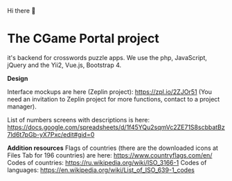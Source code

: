 Hi there :clap:
# The CGame Portal project
it's backend for crosswords puzzle apps. We use the php, JavaScript, jQuery and the Yii2, Vue.js, Bootstrap 4.

**Design**

Interface mockups are here (Zeplin project): https://zpl.io/2ZJOr51 
(You need an invitation to Zeplin project for more functions, contact to a project manager).

List of numbers screens with descriptions is here: https://docs.google.com/spreadsheets/d/1f45YQu2sqmVc2ZE71S8scbbatBz7ld6t7pGb-yX7Pxc/edit#gid=0

**Addition resources**
Flags of countries (there are the downloaded icons at Files Tab for 196 countries) are here: https://www.countryflags.com/en/
Codes of countries: https://ru.wikipedia.org/wiki/ISO_3166-1
Codes of languages: https://en.wikipedia.org/wiki/List_of_ISO_639-1_codes
